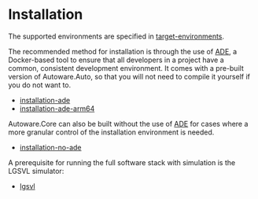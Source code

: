 # Installation

The supported environments are specified in [target-environments](target-environments.md).

The recommended method for installation is through the use of [ADE](https://ade-cli.readthedocs.io/en/latest/),
a Docker-based tool to ensure that all developers in a project have a common, consistent development
environment. It comes with a pre-built version of Autoware.Auto, so that you will not need to compile it yourself
if you do not want to.

- [installation-ade](installation-ade.md)
- [installation-ade-arm64](installation-ade-arm64.md)

Autoware.Core can also be built without the use of [ADE](https://ade-cli.readthedocs.io/en/latest/)
for cases where a more granular control of the installation environment is needed.

- [installation-no-ade](installation-no-ade.md)

A prerequisite for running the full software stack with simulation is the LGSVL simulator:

- [lgsvl](lgsvl.md)
